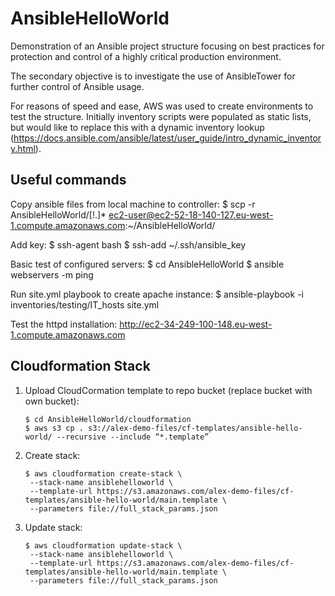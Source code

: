 # AnsibleHelloWorld
Demonstration of an Ansible project structure focusing on best practices for protection and control of a highly critical production environment.

The secondary objective is to investigate the use of AnsibleTower for further control of Ansible usage.

For reasons of speed and ease, AWS was used to create environments to test the structure.  Initially inventory scripts were populated as static lists, but would like to replace this with a dynamic inventory lookup (https://docs.ansible.com/ansible/latest/user_guide/intro_dynamic_inventory.html).


## Useful commands
Copy ansible files from local machine to controller:
$ scp -r AnsibleHelloWorld/[!.]* ec2-user@ec2-52-18-140-127.eu-west-1.compute.amazonaws.com:~/AnsibleHelloWorld/

Add key:
$ ssh-agent bash
$ ssh-add ~/.ssh/ansible_key

Basic test of configured servers:
$ cd AnsibleHelloWorld
$ ansible webservers -m ping

Run site.yml playbook to create apache instance:
$ ansible-playbook -i inventories/testing/IT_hosts site.yml

Test the httpd installation:
http://ec2-34-249-100-148.eu-west-1.compute.amazonaws.com

## Cloudformation Stack
1. Upload CloudCormation template to repo bucket (replace bucket with own bucket):
      ```
      $ cd AnsibleHelloWorld/cloudformation
      $ aws s3 cp . s3://alex-demo-files/cf-templates/ansible-hello-world/ --recursive --include “*.template”
      ```
1. Create stack:
      ```
      $ aws cloudformation create-stack \
       --stack-name ansiblehelloworld \
       --template-url https://s3.amazonaws.com/alex-demo-files/cf-templates/ansible-hello-world/main.template \
       --parameters file://full_stack_params.json
      ```
1. Update stack:
      ```
      $ aws cloudformation update-stack \
       --stack-name ansiblehelloworld \
       --template-url https://s3.amazonaws.com/alex-demo-files/cf-templates/ansible-hello-world/main.template \
       --parameters file://full_stack_params.json
      ```      
